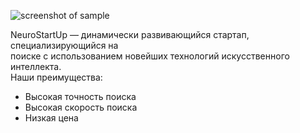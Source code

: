 ![screenshot of sample](https://camo.githubusercontent.com/ace14ee894d150192a7b05b12410738aa65528da742bbce69315a5f441320ea7/68747470733a2f2f692e696d6775722e636f6d2f495a4f525769492e706e67)

NeuroStartUp — динамически развивающийся стартап, специализирующийся на  
поиске с использованием новейших технологий искусственного интеллекта.   
Наши преимущества:

* Высокая точность поиска
* Высокая скорость поиска
* Низкая цена
